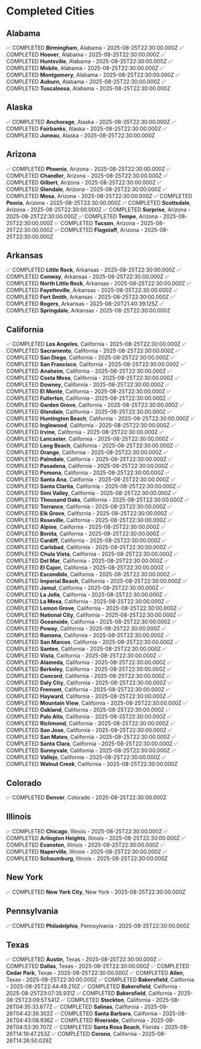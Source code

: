 # Completed Cities

## Alabama
✅ COMPLETED **Birmingham**, Alabama - 2025-08-25T22:30:00.000Z
✅ COMPLETED **Hoover**, Alabama - 2025-08-25T22:30:00.000Z
✅ COMPLETED **Huntsville**, Alabama - 2025-08-25T22:30:00.000Z
✅ COMPLETED **Mobile**, Alabama - 2025-08-25T22:30:00.000Z
✅ COMPLETED **Montgomery**, Alabama - 2025-08-25T22:30:00.000Z
✅ COMPLETED **Auburn**, Alabama - 2025-08-25T22:30:00.000Z
✅ COMPLETED **Tuscaloosa**, Alabama - 2025-08-25T22:30:00.000Z

## Alaska
✅ COMPLETED **Anchorage**, Alaska - 2025-08-25T22:30:00.000Z
✅ COMPLETED **Fairbanks**, Alaska - 2025-08-25T22:30:00.000Z
✅ COMPLETED **Juneau**, Alaska - 2025-08-25T22:30:00.000Z

## Arizona
✅ COMPLETED **Phoenix**, Arizona - 2025-08-25T22:30:00.000Z
✅ COMPLETED **Chandler**, Arizona - 2025-08-25T22:30:00.000Z
✅ COMPLETED **Gilbert**, Arizona - 2025-08-25T22:30:00.000Z
✅ COMPLETED **Glendale**, Arizona - 2025-08-25T22:30:00.000Z
✅ COMPLETED **Mesa**, Arizona - 2025-08-25T22:30:00.000Z
✅ COMPLETED **Peoria**, Arizona - 2025-08-25T22:30:00.000Z
✅ COMPLETED **Scottsdale**, Arizona - 2025-08-25T22:30:00.000Z
✅ COMPLETED **Surprise**, Arizona - 2025-08-25T22:30:00.000Z
✅ COMPLETED **Tempe**, Arizona - 2025-08-25T22:30:00.000Z
✅ COMPLETED **Tucson**, Arizona - 2025-08-25T22:30:00.000Z
✅ COMPLETED **Flagstaff**, Arizona - 2025-08-25T22:30:00.000Z

## Arkansas
✅ COMPLETED **Little Rock**, Arkansas - 2025-08-25T22:30:00.000Z
✅ COMPLETED **Conway**, Arkansas - 2025-08-25T22:30:00.000Z
✅ COMPLETED **North Little Rock**, Arkansas - 2025-08-25T22:30:00.000Z
✅ COMPLETED **Fayetteville**, Arkansas - 2025-08-25T22:30:00.000Z
✅ COMPLETED **Fort Smith**, Arkansas - 2025-08-25T22:30:00.000Z
✅ COMPLETED **Rogers**, Arkansas - 2025-08-20T21:40:39.125Z
✅ COMPLETED **Springdale**, Arkansas - 2025-08-25T22:30:00.000Z

## California
✅ COMPLETED **Los Angeles**, California - 2025-08-25T22:30:00.000Z
✅ COMPLETED **Sacramento**, California - 2025-08-25T22:30:00.000Z
✅ COMPLETED **San Diego**, California - 2025-08-25T22:30:00.000Z
✅ COMPLETED **San Francisco**, California - 2025-08-25T22:30:00.000Z
✅ COMPLETED **Anaheim**, California - 2025-08-25T22:30:00.000Z
✅ COMPLETED **Costa Mesa**, California - 2025-08-25T22:30:00.000Z
✅ COMPLETED **Downey**, California - 2025-08-25T22:30:00.000Z
✅ COMPLETED **El Monte**, California - 2025-08-25T22:30:00.000Z
✅ COMPLETED **Fullerton**, California - 2025-08-25T22:30:00.000Z
✅ COMPLETED **Garden Grove**, California - 2025-08-25T22:30:00.000Z
✅ COMPLETED **Glendale**, California - 2025-08-25T22:30:00.000Z
✅ COMPLETED **Huntington Beach**, California - 2025-08-25T22:30:00.000Z
✅ COMPLETED **Inglewood**, California - 2025-08-25T22:30:00.000Z
✅ COMPLETED **Irvine**, California - 2025-08-25T22:30:00.000Z
✅ COMPLETED **Lancaster**, California - 2025-08-25T22:30:00.000Z
✅ COMPLETED **Long Beach**, California - 2025-08-25T22:30:00.000Z
✅ COMPLETED **Orange**, California - 2025-08-25T22:30:00.000Z
✅ COMPLETED **Palmdale**, California - 2025-08-25T22:30:00.000Z
✅ COMPLETED **Pasadena**, California - 2025-08-25T22:30:00.000Z
✅ COMPLETED **Pomona**, California - 2025-08-25T22:30:00.000Z
✅ COMPLETED **Santa Ana**, California - 2025-08-25T22:30:00.000Z
✅ COMPLETED **Santa Clarita**, California - 2025-08-25T22:30:00.000Z
✅ COMPLETED **Simi Valley**, California - 2025-08-25T22:30:00.000Z
✅ COMPLETED **Thousand Oaks**, California - 2025-08-25T22:30:00.000Z
✅ COMPLETED **Torrance**, California - 2025-08-25T22:30:00.000Z
✅ COMPLETED **Elk Grove**, California - 2025-08-25T22:30:00.000Z
✅ COMPLETED **Roseville**, California - 2025-08-25T22:30:00.000Z
✅ COMPLETED **Alpine**, California - 2025-08-25T22:30:00.000Z
✅ COMPLETED **Bonita**, California - 2025-08-25T22:30:00.000Z
✅ COMPLETED **Cardiff**, California - 2025-08-25T22:30:00.000Z
✅ COMPLETED **Carlsbad**, California - 2025-08-25T22:30:00.000Z
✅ COMPLETED **Chula Vista**, California - 2025-08-25T22:30:00.000Z
✅ COMPLETED **Del Mar**, California - 2025-08-25T22:30:00.000Z
✅ COMPLETED **El Cajon**, California - 2025-08-25T22:30:00.000Z
✅ COMPLETED **Escondido**, California - 2025-08-25T22:30:00.000Z
✅ COMPLETED **Imperial Beach**, California - 2025-08-25T22:30:00.000Z
✅ COMPLETED **Jamul**, California - 2025-08-25T22:30:00.000Z
✅ COMPLETED **La Jolla**, California - 2025-08-25T22:30:00.000Z
✅ COMPLETED **La Mesa**, California - 2025-08-25T22:30:00.000Z
✅ COMPLETED **Lemon Grove**, California - 2025-08-25T22:30:00.000Z
✅ COMPLETED **National City**, California - 2025-08-25T22:30:00.000Z
✅ COMPLETED **Oceanside**, California - 2025-08-25T22:30:00.000Z
✅ COMPLETED **Poway**, California - 2025-08-25T22:30:00.000Z
✅ COMPLETED **Ramona**, California - 2025-08-25T22:30:00.000Z
✅ COMPLETED **San Marcos**, California - 2025-08-25T22:30:00.000Z
✅ COMPLETED **Santee**, California - 2025-08-25T22:30:00.000Z
✅ COMPLETED **Vista**, California - 2025-08-25T22:30:00.000Z
✅ COMPLETED **Alameda**, California - 2025-08-25T22:30:00.000Z
✅ COMPLETED **Berkeley**, California - 2025-08-25T22:30:00.000Z
✅ COMPLETED **Concord**, California - 2025-08-25T22:30:00.000Z
✅ COMPLETED **Daly City**, California - 2025-08-25T22:30:00.000Z
✅ COMPLETED **Fremont**, California - 2025-08-25T22:30:00.000Z
✅ COMPLETED **Hayward**, California - 2025-08-25T22:30:00.000Z
✅ COMPLETED **Mountain View**, California - 2025-08-25T22:30:00.000Z
✅ COMPLETED **Oakland**, California - 2025-08-25T22:30:00.000Z
✅ COMPLETED **Palo Alto**, California - 2025-08-25T22:30:00.000Z
✅ COMPLETED **Richmond**, California - 2025-08-25T22:30:00.000Z
✅ COMPLETED **San Jose**, California - 2025-08-25T22:30:00.000Z
✅ COMPLETED **San Mateo**, California - 2025-08-25T22:30:00.000Z
✅ COMPLETED **Santa Clara**, California - 2025-08-25T22:30:00.000Z
✅ COMPLETED **Sunnyvale**, California - 2025-08-25T22:30:00.000Z
✅ COMPLETED **Vallejo**, California - 2025-08-25T22:30:00.000Z
✅ COMPLETED **Walnut Creek**, California - 2025-08-25T22:30:00.000Z

## Colorado
✅ COMPLETED **Denver**, Colorado - 2025-08-25T22:30:00.000Z

## Illinois
✅ COMPLETED **Chicago**, Illinois - 2025-08-25T22:30:00.000Z
✅ COMPLETED **Arlington Heights**, Illinois - 2025-08-25T22:30:00.000Z
✅ COMPLETED **Evanston**, Illinois - 2025-08-25T22:30:00.000Z
✅ COMPLETED **Naperville**, Illinois - 2025-08-25T22:30:00.000Z
✅ COMPLETED **Schaumburg**, Illinois - 2025-08-25T22:30:00.000Z

## New York
✅ COMPLETED **New York City**, New York - 2025-08-25T22:30:00.000Z

## Pennsylvania
✅ COMPLETED **Philadelphia**, Pennsylvania - 2025-08-25T22:30:00.000Z

## Texas
✅ COMPLETED **Austin**, Texas - 2025-08-25T22:30:00.000Z
✅ COMPLETED **Dallas**, Texas - 2025-08-25T22:30:00.000Z
✅ COMPLETED **Cedar Park**, Texas - 2025-08-25T22:30:00.000Z
✅ COMPLETED **Allen**, Texas - 2025-08-25T22:30:00.000Z
✅ COMPLETED **Bakersfield**, California - 2025-08-25T22:44:49.210Z
✅ COMPLETED **Bakersfield**, California - 2025-08-25T23:07:35.931Z
✅ COMPLETED **Bakersfield**, California - 2025-08-25T23:09:57.541Z
✅ COMPLETED **Stockton**, California - 2025-08-26T04:35:33.677Z
✅ COMPLETED **Salinas**, California - 2025-08-26T04:42:39.302Z
✅ COMPLETED **Santa Barbara**, California - 2025-08-26T04:43:08.936Z
✅ COMPLETED **Riverside**, California - 2025-08-26T04:53:30.707Z
✅ COMPLETED **Santa Rosa Beach**, Florida - 2025-08-26T14:19:47.253Z
✅ COMPLETED **Corona**, California - 2025-08-26T14:26:50.029Z
